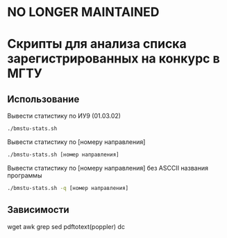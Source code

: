 # NO LONGER MAINTAINED

# Скрипты для анализа списка зарегистрированных на конкурс в МГТУ
## Использование
Вывести статистику по ИУ9 (01.03.02)

``` sh
./bmstu-stats.sh
```

Вывести статистику по [номеру направления]

``` sh
./bmstu-stats.sh [номер направления]
```

Вывести статистику по [номеру направления] без ASCCII названия программы

``` sh
./bmstu-stats.sh -q [номер направления]
```

## Зависимости

wget
awk
grep
sed
pdftotext(poppler)
dc
